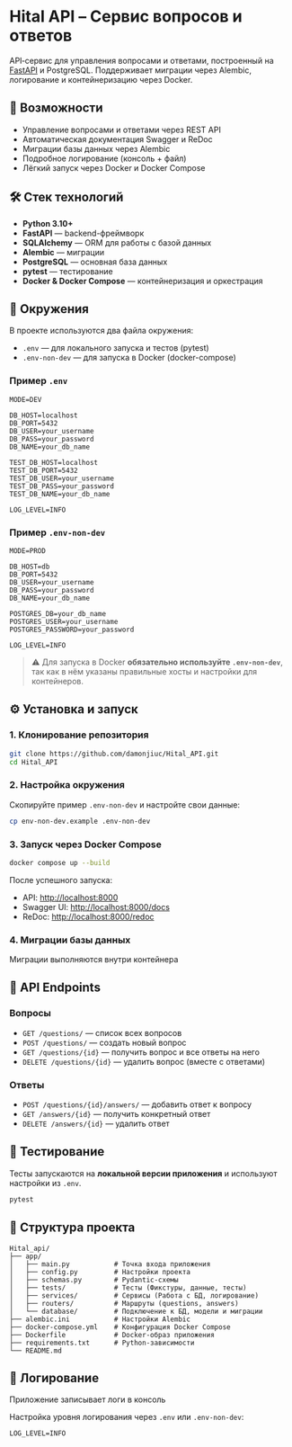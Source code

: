 # Hital API – Сервис вопросов и ответов

API‑сервис для управления вопросами и ответами, построенный на [FastAPI](https://fastapi.tiangolo.com/) и PostgreSQL. Поддерживает миграции через Alembic, логирование и контейнеризацию через Docker.

## 🚀 Возможности

* Управление вопросами и ответами через REST API
* Автоматическая документация Swagger и ReDoc
* Миграции базы данных через Alembic
* Подробное логирование (консоль + файл)
* Лёгкий запуск через Docker и Docker Compose

## 🛠️ Стек технологий

* **Python 3.10+**
* **FastAPI** — backend-фреймворк
* **SQLAlchemy** — ORM для работы с базой данных
* **Alembic** — миграции
* **PostgreSQL** — основная база данных
* **pytest** — тестирование
* **Docker & Docker Compose** — контейнеризация и оркестрация

## 🔧 Окружения

В проекте используются два файла окружения:

* `.env` — для локального запуска и тестов (pytest)
* `.env-non-dev` — для запуска в Docker (docker-compose)

### Пример `.env`

```
MODE=DEV

DB_HOST=localhost
DB_PORT=5432
DB_USER=your_username
DB_PASS=your_password
DB_NAME=your_db_name

TEST_DB_HOST=localhost
TEST_DB_PORT=5432
TEST_DB_USER=your_username
TEST_DB_PASS=your_password
TEST_DB_NAME=your_db_name

LOG_LEVEL=INFO
```

### Пример `.env-non-dev`

```
MODE=PROD

DB_HOST=db
DB_PORT=5432
DB_USER=your_username
DB_PASS=your_password
DB_NAME=your_db_name

POSTGRES_DB=your_db_name
POSTGRES_USER=your_username
POSTGRES_PASSWORD=your_password

LOG_LEVEL=INFO
```

> ⚠️ Для запуска в Docker **обязательно используйте `.env-non-dev`**, так как в нём указаны правильные хосты и настройки для контейнеров.

## ⚙️ Установка и запуск

### 1. Клонирование репозитория

```bash
git clone https://github.com/damonjiuc/Hital_API.git
cd Hital_API
```

### 2. Настройка окружения

Скопируйте пример `.env-non-dev` и настройте свои данные:

```bash
cp env-non-dev.example .env-non-dev
```

### 3. Запуск через Docker Compose

```bash
docker compose up --build
```

После успешного запуска:

* API: [http://localhost:8000](http://localhost:8000)
* Swagger UI: [http://localhost:8000/docs](http://localhost:8000/docs)
* ReDoc: [http://localhost:8000/redoc](http://localhost:8000/redoc)

### 4. Миграции базы данных

Миграции выполняются внутри контейнера

## 📖 API Endpoints

### Вопросы

* `GET /questions/` — список всех вопросов
* `POST /questions/` — создать новый вопрос
* `GET /questions/{id}` — получить вопрос и все ответы на него
* `DELETE /questions/{id}` — удалить вопрос (вместе с ответами)

### Ответы

* `POST /questions/{id}/answers/` — добавить ответ к вопросу
* `GET /answers/{id}` — получить конкретный ответ
* `DELETE /answers/{id}` — удалить ответ

## 🧪 Тестирование

Тесты запускаются на **локальной версии приложения** и используют настройки из `.env`.

```bash
pytest
```


## 📂 Структура проекта

```
Hital_api/
├── app/
│   ├── main.py           # Точка входа приложения
│   ├── config.py         # Настройки проекта
│   ├── schemas.py        # Pydantic-схемы
│   ├── tests/            # Тесты (Фикстуры, данные, тесты)
│   ├── services/         # Сервисы (Работа с БД, логирование)
│   ├── routers/          # Маршруты (questions, answers)
│   └── database/         # Подключение к БД, модели и миграции
├── alembic.ini           # Настройки Alembic
├── docker-compose.yml    # Конфигурация Docker Compose
├── Dockerfile            # Docker-образ приложения
├── requirements.txt      # Python-зависимости
└── README.md
```

## 📝 Логирование

Приложение записывает логи в консоль

Настройка уровня логирования через `.env` или `.env-non-dev`:

```
LOG_LEVEL=INFO
```
